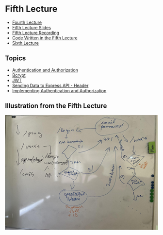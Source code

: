 # Fifth Lecture

- [Fourth Lecture](../Lesson-04/README.md)
- [Fifth Lecture Slides](Slides.md)
- [Fifth Lecture Recording]()
- [Code Written in the Fifth Lecture]()
- [Sixth Lecture](../Lesson-06/README.md)

## Topics

- [Authentication and Authorization](https://github.com/FE-BE-Microdegrees/Subjects/tree/main/Back-End-Frameworks/Topics/Auth/README.md)
- [Bcrypt](https://github.com/FE-BE-Microdegrees/Subjects/tree/main/Back-End-Frameworks/Topics/Bcrypt/README.md)
- [JWT](https://github.com/FE-BE-Microdegrees/Subjects/tree/main/Back-End-Frameworks/Topics/JWT/README.md)
- [Sending Data to Express API - Header](https://github.com/FE-BE-Microdegrees/Subjects/tree/main/Back-End-Frameworks/Topics/Sending-Data-To-Express/README.md#headers)
- [Implementing Authentication and Authorization](https://github.com/FE-BE-Microdegrees/Subjects/tree/main/Back-End-Frameworks/Topics/Auth-Middleware/README.md)

## Illustration from the Fifth Lecture

![Fifth Lecture](Viies-Loeng.jpg)

